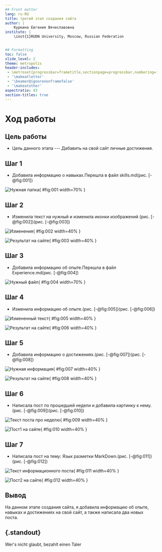 ```yaml
---
## Front matter
lang: ru-RU
title: третий этап создания сайта
author: |
	Куркина Евгения Вячеславовна
institute: |
	\inst{1}RUDN University, Moscow, Russian Federation
	

## Formatting
toc: false
slide_level: 2
theme: metropolis
header-includes: 
 - \metroset{progressbar=frametitle,sectionpage=progressbar,numbering=fraction}
 - '\makeatletter'
 - '\beamer@ignorenonframefalse'
 - '\makeatother'
aspectratio: 43
section-titles: true
---
```


# Ход работы

## Цель работы

- Цель данного этапа --- Дабавить на свой сайт личные достижения.

## Шаг 1

- Добавила информацию о навыках.Перешла в файл skills.md(рис. [-@fig:001])

![Нужная папка](image/Скрин1.png){ #fig:001 width=70% }

## Шаг 2

- Изменила текст на нужный и изменила иконки изображений (рис. [-@fig:002])(рис. [-@fig:003])

![Изменения](image/Скрин2.png){ #fig:002 width=40% }

![Результат на сайте](image/Скрин3.png){ #fig:003 width=40% }


## Шаг 3

- Добавила информацию об опыте.Перешла в файл Experience.md(рис. [-@fig:004])

![Нужный файл](image/Скрин4.png){ #fig:004 width=70% }

## Шаг 4

-  Изменила информацию об опыте.(рис. [-@fig:005])(рис. [-@fig:006])

![Измененный текст](image/Скрин5.png){ #fig:005 width=40% }

![Результат на сайте](image/Скрин6.png){ #fig:006 width=40% }

## Шаг 5

- Добавила информацию о достижениях.(рис. [-@fig:007])(рис. [-@fig:008])

![Нужная информация](image/Скрин7.png){ #fig:007 width=40% }

![Результат на сайте](image/Скрин8.png){ #fig:008 width=40% }

## Шаг 6

- Написала пост по прошедшей недели и добавила картинку к нему.(рис. [-@fig:009])(рис. [-@fig:010])

![Текст поста про неделю](image/Скрин9.png){ #fig:009 width=40% }

![Пост1 на сайте](image/Скрин10.png){ #fig:010 width=40% }


## Шаг 7

- Написала пост на тему: Язык разметки MarkDown.(рис. [-@fig:011]) (рис. [-@fig:012])

![Текст информационного поста](image/Скрин11.png){ #fig:011 width=40% }

![Пост2 на сайте](image/Скрин12.png){ #fig:012 width=40% }


## Вывод

На данном этапе создания сайта, я добавила информацию об опыте, навыках и достижениях на свой сайт, а также написала два новых поста.


## {.standout}

Wer's nicht glaubt, bezahlt einen Taler
